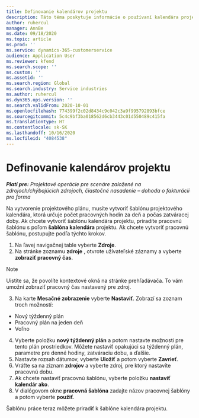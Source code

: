 ```yaml
---
title: Definovanie kalendárov projektu
description: Táto téma poskytuje informácie o používaní kalendára projektu na sledovanie harmonogramu projektu.
author: ruhercul
manager: AnnBe
ms.date: 09/18/2020
ms.topic: article
ms.prod: ''
ms.service: dynamics-365-customerservice
audience: Application User
ms.reviewer: kfend
ms.search.scope: ''
ms.custom: ''
ms.assetid: ''
ms.search.region: Global
ms.search.industry: Service industries
ms.author: ruhercul
ms.dyn365.ops.version: ''
ms.search.validFrom: 2020-10-01
ms.openlocfilehash: 774399f2c02d8434c9c042c3a9f995792893bfce
ms.sourcegitcommit: 5c4c9bf3ba018562d6cb3443c01d550489c415fa
ms.translationtype: HT
ms.contentlocale: sk-SK
ms.lasthandoff: 10/16/2020
ms.locfileid: "4084538"
---
```

# <a name="define-project-calendars"></a>Definovanie kalendárov projektu

_**Platí pre:** Projektové operácie pre scenáre založené na zdrojoch/chýbajúcich zdrojoch, čiastočné nasadenie – dohoda o fakturácii pro forma_

Na vytvorenie projektového plánu, musíte vytvoriť šablónu projektového kalendára, ktorá určuje počet pracovných hodín za deň a počas zatváracej doby. Ak chcete vytvoriť šablónu kalendára projektu, priradíte pracovnú šablónu s poľom **šablóna kalendára** projektu. Ak chcete vytvoriť pracovnú šablónu, postupujte podľa týchto krokov.

1. Na ľavej navigačnej table vyberte **Zdroje**. 
2. Na stránke zoznamu **zdroje** , otvrote užívateľské záznamy a vyberte **zobraziť pracovný čas**.

  > [!NOTE]
  > Uistite sa, že povolíte kontextové okná na stránke prehľadávača. To vám umožní zobraziť pracovný čas nastavený pre zdroj.
  
3. Na karte **Mesačné zobrazenie** vyberte **Nastaviť**. Zobrazí sa zoznam troch možností: 

  - Nový týždenný plán
  - Pracovný plán na jeden deň
  - Voľno

4. Vyberte položku **nový týždenný plán** a potom nastavte možnosti pre tento plán prostriedkov. Môžete nastaviť opakujúci sa týždenný plán, parametre pre denné hodiny, zatváraciu dobu, a ďalšie.
5. Nastavte rozsah dátumov, vyberte **Uložiť** a potom vyberte **Zavrieť**. 
6. Vráťte sa na ziznam **zdrojov** a vyberte zdroj, pre ktorý nastavíte pracovnú dobu. 
7. Ak chcete nastaviť pracovnú šablónu, vyberte položku **nastaviť kalendár ako**. 
8. V dialógovom okne **pracovná šablóna** zadajte názov pracovnej šablóny a potom vyberte **použiť**. 

Šablónu práce teraz môžete priradiť k šablóne kalendára projektu.

